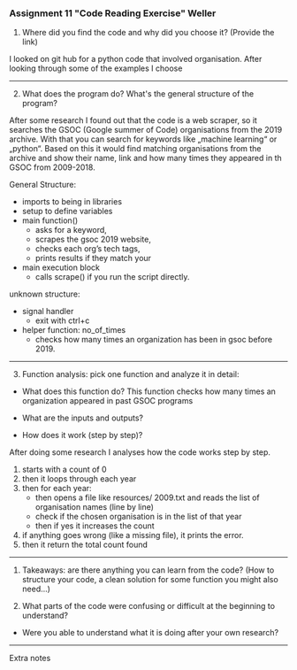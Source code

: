 ### Assignment 11 "Code Reading Exercise" Weller

1. Where did you find the code and why did you choose it? (Provide the link)

I looked on git hub for a python code that involved organisation. After looking through some of the examples I choose  

---

2.  What does the program do? What's the general structure of the program? 

After some research I found out that the code is a web scraper, so it searches the GSOC (Google summer of Code) organisations from the 2019 archive. With that you can search for keywords like „machine learning“ or „python“. Based on this it would find matching organisations from the archive and show their name, link and how many times they appeared in th GSOC from 2009-2018. 

General Structure: 

- imports to being in libraries 
- setup to define variables 
- main function() 
    - asks for a keyword,
    - scrapes the gsoc 2019 website,
    - checks each org’s tech tags,
    - prints results if they match your 
- main execution block 
    - calls scrape() if you run the script directly.
 

unknown structure: 
- signal handler
    - exit with ctrl+c 
- helper function: no_of_times 
    - checks how many times an organization has been in gsoc before 2019.
---

3. Function analysis: pick one function and analyze it in detail:

- What does this function do?
This function checks how many times an organization appeared in past GSOC programs
  
- What are the inputs and outputs?

- How does it work (step by step)?

After doing some research I analyses how the code works step by step. 

1. starts with a count of 0
2. then it loops through each year 
3. then for each year: 
    - then opens a file like resources/ 2009.txt and reads the list of organisation names (line by line) 
    - check if the chosen organisation is in the list of that year 
    - then if yes it increases the count 
4. if anything goes wrong (like a missing file), it prints the error.
5. then it return the total count found 
---

1. Takeaways: are there anything you can learn from the code? (How to structure your code, a clean solution for some function you might also need...)



1. What parts of the code were confusing or difficult at the beginning to understand?
- Were you able to understand what it is doing after your own research?

---

Extra notes

